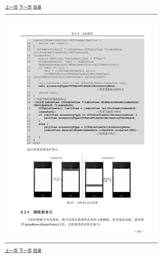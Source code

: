 [上一页](192.md) [下一页](194.md) [目录](../README.md)

***

![193](../images/193.png)

***

[上一页](192.md) [下一页](194.md) [目录](../README.md)